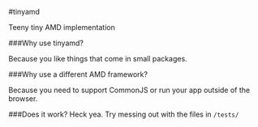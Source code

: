 #tinyamd

Teeny tiny AMD implementation

###Why use tinyamd?

Because you like things that come in small packages.

###Why use a different AMD framework?

Because you need to support CommonJS or run your app outside of the browser.

###Does it work?
Heck yea. Try messing out with the files in `/tests/`
